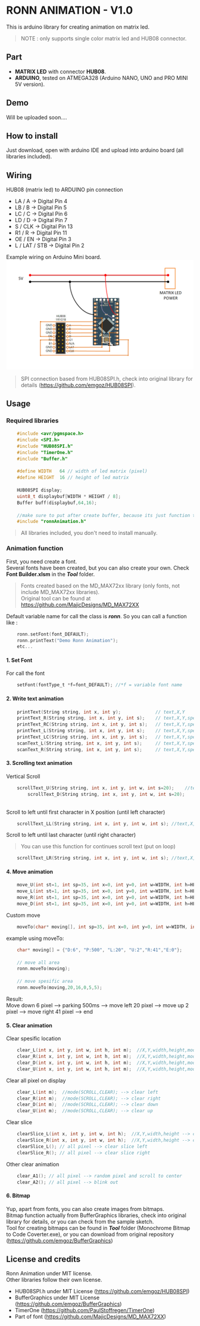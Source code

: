 # RONN ANIMATION - V1.0
This is arduino library for creating animation on matrix led.  
> NOTE : only supports single color matrix led and HUB08 connector.

## Part
- **MATRIX LED** with connector **HUB08**. 
- **ARDUINO**, tested on ATMEGA328 (Arduino NANO, UNO and PRO MINI 5V version).

## Demo
Will be uploaded soon....

## How to install
Just download, open with arduino IDE and upload into arduino board (all libraries included).

## Wiring
HUB08 (matrix led) to ARDUINO pin connection
 - LA / A    -> Digital Pin 4
 - LB / B    -> Digital Pin 5
 - LC / C    -> Digital Pin 6
 - LD / D    -> Digital Pin 7
 - S / CLK   -> Digital Pin 13
 - R1 / R    -> Digital Pin 11
 - OE / EN   -> Digital Pin 3
 - L / LAT / STB -> Digital Pin 2

Example wiring on Arduino Mini board.
![Wiring](Tool/wiring.png)

> SPI connection based from HUB08SPI.h, check into original library for details (https://github.com/emgoz/HUB08SPI).

## Usage
### Required libraries
~~~C
	#include <avr/pgmspace.h>
	#include <SPI.h>
	#include "HUB08SPI.h"
	#include "TimerOne.h"
	#include "Buffer.h"

	#define WIDTH   64 // width of led matrix (pixel)
	#define HEIGHT  16 // height of led matrix

	HUB08SPI display;
	uint8_t displaybuf[WIDTH * HEIGHT / 8];
	Buffer buff(displaybuf,64,16);

	//make sure to put after create buffer, because its just function to call library HUB08SPI & BUFFER
	#include "ronnAnimation.h" 
~~~
> All libraries included, you don't need to install manually.



### Animation function
First, you need create a font.  
Several fonts have been created, but you can also create your own. Check **Font Builder.xlsm** in the ***Tool*** folder.
> Fonts created based on the MD_MAX72xx library (only fonts, not include MD_MAX72xx libraries).  
> Original tool can be found at https://github.com/MajicDesigns/MD_MAX72XX

Default variable name for call the class is ***ronn***. So you can call a function like :
```C
	ronn.setFont(font_DEFAULT);
	ronn.printText("Demo Ronn Animation");
	etc...
```
#### 1. Set Font
For call the font
```C
	setFont(fontType_t *f=font_DEFAULT); //*f = variable font name
```
#### 2. Write text animation
```C
	printText(String string, int x, int y);   			// text,X,Y
	printText_R(String string, int x, int y, int s);  	// text,X,Y,speed --> print right with delay animation
	printText_RC(String string, int x, int y, int s);  	// text,X,Y,speed --> print right with delay and cursor animation
	printText_L(String string, int x, int y, int s);  	// text,X,Y,speed --> print left with delay animation (x = pixel in right position / end text)
	printText_LC(String string, int x, int y, int s);  	// text,X,Y,speed --> print left with delay and cursor animation 
	scanText_L(String string, int x, int y, int s);  	// text,X,Y,speed --> scan left animation
	scanText_R(String string, int x, int y, int s);  	// text,X,Y,speed --> scan right animation
```

#### 3. Scrolling text animation
Vertical Scroll
```C
	scrollText_U(String string, int x, int y, int w, int s=20);    //text,X,Y,width,speed --> scroll text up
    	scrollText_D(String string, int x, int y, int w, int s=20);    //text,X,Y,width,speed --> scroll text down
	
```
Scroll to left until first character in X position (until left character)
```C
	scrollText_LL(String string, int x, int y, int w, int s); //text,X,Y,width,speed (height auto from font height)
```
Scroll to left until last character (until right character)
> You can use this function for continues scroll text (put on loop)
```C
	scrollText_LR(String string, int x, int y, int w, int s); //text,X,Y,width,speed (height auto from font height)
```

#### 4. Move animation
```C
	move_U(int st=1, int sp=35, int x=0, int y=0, int w=WIDTH, int h=HEIGHT); //step,speed,X,Y,width,height --> move up
	move_L(int st=1, int sp=35, int x=0, int y=0, int w=WIDTH, int h=HEIGHT); //step,speed,X,Y,width,height --> move left
	move_R(int st=1, int sp=35, int x=0, int y=0, int w=WIDTH, int h=HEIGHT); //step,speed,X,Y,width,height --> move right
	move_D(int st=1, int sp=35, int x=0, int y=0, int w=WIDTH, int h=HEIGHT); //step,speed,X,Y,width,height --> move down
```
Custom move
```C
	moveTo(char* moving[], int sp=35, int x=0, int y=0, int w=WIDTH, int h=HEIGHT); //array direction & step,speed,X,Y,width,height
```
example using moveTo:
```C
    char* moving[] = {"D:6", "P:500", "L:20", "U:2","R:41","E:0"};
    
    // move all area
    ronn.moveTo(moving);
    
    // move spesific area
    ronn.moveTo(moving,20,16,0,5,5);

```
Result:  
Move down 6 pixel --> parking 500ms --> move left 20 pixel --> move up 2 pixel --> move right 41 pixel --> end


#### 5. Clear animation
Clear spesific location
```C
    clear_L(int x, int y, int w, int h, int m);  //X,Y,width,height,mode(SCROLL,CLEAR) --> clear left
    clear_R(int x, int y, int w, int h, int m);  //X,Y,width,height,mode(SCROLL,CLEAR) --> clear right
    clear_D(int x, int y, int w, int h, int m);  //X,Y,width,height,mode(SCROLL,CLEAR) --> clear down
    clear_U(int x, int y, int w, int h, int m);  //X,Y,width,height,mode(SCROLL,CLEAR) --> clear up 
```

Clear all pixel on display
```C
	clear_L(int m);  //mode(SCROLL,CLEAR); --> clear left
	clear_R(int m);  //mode(SCROLL,CLEAR); --> clear right
	clear_D(int m);  //mode(SCROLL,CLEAR); --> clear down
	clear_U(int m);  //mode(SCROLL,CLEAR); --> clear up
```

Clear slice
```C
	clearSlice_L(int x, int y, int w, int h);  //X,Y,width,height --> clear slice left
	clearSlice_R(int x, int y, int w, int h);  //X,Y,width,height --> clear slice right
	clearSlice_L(); // all pixel --> clear slice left
	clearSlice_R(); // all pixel --> clear slice right
```

Other clear animation
```C
	clear_A1(); // all pixel --> random pixel and scroll to center
	clear_A2(); // all pixel --> blink out
```

#### 6. Bitmap
Yup, apart from fonts, you can also create images from bitmaps.  
Bitmap function actually from BufferGraphics libraries, check into original library for details, or you can check from the sample sketch.  
Tool for creating bitmaps can be found in ***Tool*** folder (Monochrome Bitmap to Code Coverter.exe), or you can download from original repository (https://github.com/emgoz/BufferGraphics)

## License and credits
Ronn Animation under MIT license.  
Other libraries follow their own license.
- HUB08SPI.h under MIT License (https://github.com/emgoz/HUB08SPI)
- BufferGraphics under MIT License (https://github.com/emgoz/BufferGraphics)
- TimerOne (https://github.com/PaulStoffregen/TimerOne)
- Part of font (https://github.com/MajicDesigns/MD_MAX72XX)



	
